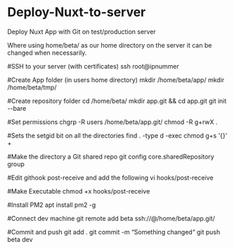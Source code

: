 # Deploy-Nuxt-to-server
Deploy Nuxt App with Git on test/production server

Where using home/beta/ as our home directory on the server it can be changed when necessarily.


#SSH to your server (with certificates)
ssh root@ipnummer

#Create App folder (in users home directory)
mkdir  /home/beta/app/
mkdir /home/beta/tmp/

#Create repository folder
cd /home/beta/
mkdir app.git && cd app.git
git init --bare

#Set permissions
chgrp -R users  /home/beta/app.git/
chmod -R g+rwX .

#Sets the setgid bit on all the directories
find . -type d -exec chmod g+s '{}' +

#Make the directory a Git shared repo
git config core.sharedRepository group

#Edit githook post-receive and add the following
vi hooks/post-receive



#Make Executable
chmod +x hooks/post-receive

#Install PM2
apt install pm2 -g

#Connect dev machine
git remote add beta ssh://<your-user>@<your-ip>/home/beta/app.git/

#Commit and push
git add . 
git commit -m “Something changed“
git push beta dev
